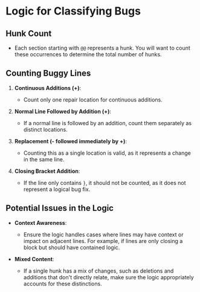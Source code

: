 # Logic for Classifying Bugs

## Hunk Count
- Each section starting with `@@` represents a hunk. You will want to count these occurrences to determine the total number of hunks.

## Counting Buggy Lines
1. **Continuous Additions (+)**: 
   - Count only one repair location for continuous additions.
  
2. **Normal Line Followed by Addition (+)**: 
   - If a normal line is followed by an addition, count them separately as distinct locations.
  
3. **Replacement (- followed immediately by +)**: 
   - Counting this as a single location is valid, as it represents a change in the same line.
  
4. **Closing Bracket Addition**: 
   - If the line only contains `}`, it should not be counted, as it does not represent a logical bug fix.

## Potential Issues in the Logic
- **Context Awareness**: 
  - Ensure the logic handles cases where lines may have context or impact on adjacent lines. For example, if lines are only closing a block but should have contained logic.
  
- **Mixed Content**: 
  - If a single hunk has a mix of changes, such as deletions and additions that don't directly relate, make sure the logic appropriately accounts for these distinctions.
